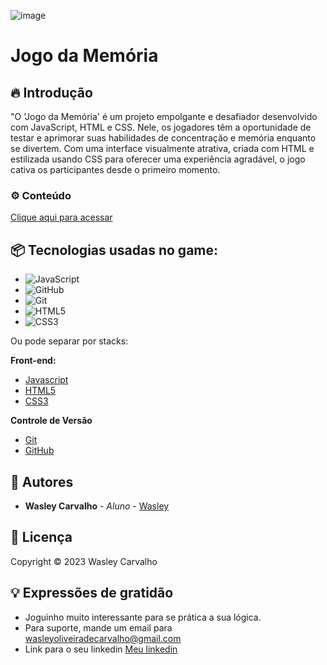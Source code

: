 ![image](https://github.com/wasleyfps/Jogo-da-Memoria/assets/88601440/d0ef905a-aa2a-418a-a583-979f83a8a096)

# Jogo da Memória

## 🔥 Introdução

"O 'Jogo da Memória' é um projeto empolgante e desafiador desenvolvido com JavaScript, HTML e CSS. Nele, os jogadores têm a oportunidade de testar e aprimorar suas habilidades de concentração e memória enquanto se divertem. Com uma interface visualmente atrativa, criada com HTML e estilizada usando CSS para oferecer uma experiência agradável, o jogo cativa os participantes desde o primeiro momento.

### ⚙️ Conteúdo

[Clique aqui para acessar](https://wasleyfps.github.io/Jogo-da-Memoria/)

## 📦 Tecnologias usadas no game:

* ![JavaScript](https://img.shields.io/badge/javascript-%23323330.svg?style=for-the-badge&logo=javascript&logoColor=%23F7DF1E)
* ![GitHub](https://img.shields.io/badge/github-%23121011.svg?style=for-the-badge&logo=github&logoColor=white)
* ![Git](https://img.shields.io/badge/git-%23F05033.svg?style=for-the-badge&logo=git&logoColor=white)
*	![HTML5](https://img.shields.io/badge/html5-%23E34F26.svg?style=for-the-badge&logo=html5&logoColor=white)
*	![CSS3](https://img.shields.io/badge/css3-%231572B6.svg?style=for-the-badge&logo=css3&logoColor=white)

Ou pode separar por stacks:

**Front-end:**
* [Javascript](https://developer.mozilla.org/pt-BR/docs/Web/JavaScript/)
* [HTML5](https://developer.mozilla.org/pt-BR/docs/Web/HTML/)
* [CSS3](https://developer.mozilla.org/pt-BR/docs/Web/CSS/)


**Controle de Versão**
* [Git](https://git-scm.com/)
* [GitHub](https://github.com/)

## 👷 Autores

* **Wasley Carvalho** - *Aluno* - [Wasley](https://github.com/wasleyfps)

## 📄 Licença

Copyright © 2023 Wasley Carvalho

## 💡 Expressões de gratidão

* Joguinho muito interessante para se prática a sua lógica.
* Para suporte, mande um email para wasleyoliveiradecarvalho@gmail.com
* Link para o seu linkedin [Meu linkedin](https://www.linkedin.com/in/wasleyfps/)
